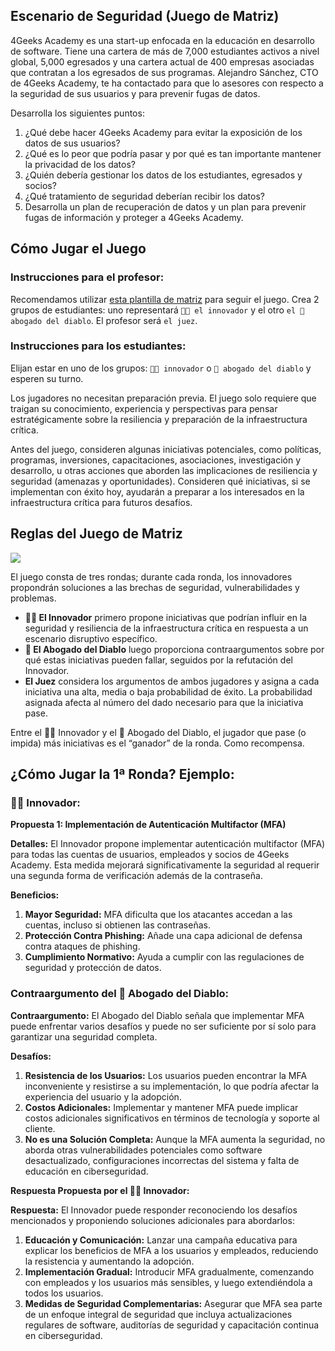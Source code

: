 ## Escenario de Seguridad (Juego de Matriz)

4Geeks Academy es una start-up enfocada en la educación en desarrollo de software. Tiene una cartera de más de 7,000 estudiantes activos a nivel global, 5,000 egresados y una cartera actual de 400 empresas asociadas que contratan a los egresados de sus programas. Alejandro Sánchez, CTO de 4Geeks Academy, te ha contactado para que lo asesores con respecto a la seguridad de sus usuarios y para prevenir fugas de datos.

Desarrolla los siguientes puntos:

1. ¿Qué debe hacer 4Geeks Academy para evitar la exposición de los datos de sus usuarios?
2. ¿Qué es lo peor que podría pasar y por qué es tan importante mantener la privacidad de los datos?
3. ¿Quién debería gestionar los datos de los estudiantes, egresados y socios?
4. ¿Qué tratamiento de seguridad deberían recibir los datos?
5. Desarrolla un plan de recuperación de datos y un plan para prevenir fugas de información y proteger a 4Geeks Academy.

## Cómo Jugar el Juego

### Instrucciones para el profesor:

Recomendamos utilizar [esta plantilla de matriz](https://docs.google.com/spreadsheets/d/1z-73T1P66iOWuVMw_D_u90oJEp8XcHUxr25b10W_6dI/edit?usp=sharing) para seguir el juego. Crea 2 grupos de estudiantes: uno representará `👷🏽 el innovador` y el otro `el 👹 abogado del diablo`. El profesor será `el juez`.

### Instrucciones para los estudiantes:

Elijan estar en uno de los grupos: `👷🏽 innovador` o `👹 abogado del diablo` y esperen su turno.

Los jugadores no necesitan preparación previa. El juego solo requiere que traigan su conocimiento, experiencia y perspectivas para pensar estratégicamente sobre la resiliencia y preparación de la infraestructura crítica.

Antes del juego, consideren algunas iniciativas potenciales, como políticas, programas, inversiones, capacitaciones, asociaciones, investigación y desarrollo, u otras acciones que aborden las implicaciones de resiliencia y seguridad (amenazas y oportunidades). Consideren qué iniciativas, si se implementan con éxito hoy, ayudarán a preparar a los interesados en la infraestructura crítica para futuros desafíos.

## Reglas del Juego de Matriz

![](https://raw.githubusercontent.com/breatheco-de/matrix-game-data-security/main/.learn/assets/debate-instructions.es.png)

El juego consta de tres rondas; durante cada ronda, los innovadores propondrán soluciones a las brechas de seguridad, vulnerabilidades y problemas.

- **👷🏽 El Innovador** primero propone iniciativas que podrían influir en la seguridad y resiliencia de la infraestructura crítica en respuesta a un escenario disruptivo específico.
- **👹 El Abogado del Diablo** luego proporciona contraargumentos sobre por qué estas iniciativas pueden fallar, seguidos por la refutación del Innovador.
- **El Juez** considera los argumentos de ambos jugadores y asigna a cada iniciativa una alta, media o baja probabilidad de éxito. La probabilidad asignada afecta al número del dado necesario para que la iniciativa pase.

Entre el 👷🏽 Innovador y el 👹 Abogado del Diablo, el jugador que pase (o impida) más iniciativas es el “ganador” de la ronda. Como recompensa.

## ¿Cómo Jugar la 1ª Ronda? Ejemplo:

### 👷🏽 Innovador:

**Propuesta 1: Implementación de Autenticación Multifactor (MFA)**

**Detalles:**
El Innovador propone implementar autenticación multifactor (MFA) para todas las cuentas de usuarios, empleados y socios de 4Geeks Academy. Esta medida mejorará significativamente la seguridad al requerir una segunda forma de verificación además de la contraseña.

**Beneficios:**
1. **Mayor Seguridad:** MFA dificulta que los atacantes accedan a las cuentas, incluso si obtienen las contraseñas.
2. **Protección Contra Phishing:** Añade una capa adicional de defensa contra ataques de phishing.
3. **Cumplimiento Normativo:** Ayuda a cumplir con las regulaciones de seguridad y protección de datos.

### Contraargumento del 👹 Abogado del Diablo:

**Contraargumento:**
El Abogado del Diablo señala que implementar MFA puede enfrentar varios desafíos y puede no ser suficiente por sí solo para garantizar una seguridad completa.

**Desafíos:**
1. **Resistencia de los Usuarios:** Los usuarios pueden encontrar la MFA inconveniente y resistirse a su implementación, lo que podría afectar la experiencia del usuario y la adopción.
2. **Costos Adicionales:** Implementar y mantener MFA puede implicar costos adicionales significativos en términos de tecnología y soporte al cliente.
3. **No es una Solución Completa:** Aunque la MFA aumenta la seguridad, no aborda otras vulnerabilidades potenciales como software desactualizado, configuraciones incorrectas del sistema y falta de educación en ciberseguridad.

**Respuesta Propuesta por el 👷🏽 Innovador:**

**Respuesta:**
El Innovador puede responder reconociendo los desafíos mencionados y proponiendo soluciones adicionales para abordarlos:

1. **Educación y Comunicación:** Lanzar una campaña educativa para explicar los beneficios de MFA a los usuarios y empleados, reduciendo la resistencia y aumentando la adopción.
2. **Implementación Gradual:** Introducir MFA gradualmente, comenzando con empleados y los usuarios más sensibles, y luego extendiéndola a todos los usuarios.
3. **Medidas de Seguridad Complementarias:** Asegurar que MFA sea parte de un enfoque integral de seguridad que incluya actualizaciones regulares de software, auditorías de seguridad y capacitación continua en ciberseguridad.
